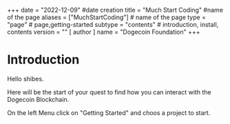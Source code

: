 +++
date = "2022-12-09" #date creation
title = "Much Start Coding" #name of the page
aliases = ["MuchStartCoding"] # name of the page
type = "page" # page,getting-started
subtype = "contents" # introduction, install, contents
version = ""
[ author ]
  name = "Dogecoin Foundation"
+++
<div class="content-header">
<h1>Introduction</h1>
</div>
<div class="content px-2">
<p>Hello shibes.</p>
<p>Here will be the start of your quest to find how you can interact with the Dogecoin Blockchain.</p>
<p>On the left Menu click on "Getting Started" and choos a project to start.</p>
</div>
<script>
$('[data-widget="pushmenu"]').PushMenu('toggle');
</script>